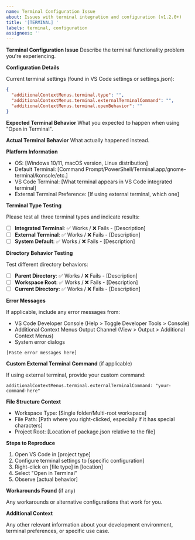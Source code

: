 ```yaml
---
name: Terminal Configuration Issue
about: Issues with terminal integration and configuration (v1.2.0+)
title: '[TERMINAL] '
labels: terminal, configuration
assignees: ''
---
```


**Terminal Configuration Issue**
Describe the terminal functionality problem you're experiencing.

**Configuration Details**

Current terminal settings (found in VS Code settings or settings.json):

```json
{
  "additionalContextMenus.terminal.type": "",
  "additionalContextMenus.terminal.externalTerminalCommand": "",
  "additionalContextMenus.terminal.openBehavior": ""
}
```

**Expected Terminal Behavior**
What you expected to happen when using "Open in Terminal".

**Actual Terminal Behavior**
What actually happened instead.

**Platform Information**

- OS: [Windows 10/11, macOS version, Linux distribution]
- Default Terminal: [Command Prompt/PowerShell/Terminal.app/gnome-terminal/konsole/etc.]
- VS Code Terminal: [What terminal appears in VS Code integrated terminal]
- External Terminal Preference: [If using external terminal, which one]

**Terminal Type Testing**

Please test all three terminal types and indicate results:

- [ ] **Integrated Terminal**: ✅ Works / ❌ Fails - [Description]
- [ ] **External Terminal**: ✅ Works / ❌ Fails - [Description]
- [ ] **System Default**: ✅ Works / ❌ Fails - [Description]

**Directory Behavior Testing**

Test different directory behaviors:

- [ ] **Parent Directory**: ✅ Works / ❌ Fails - [Description]
- [ ] **Workspace Root**: ✅ Works / ❌ Fails - [Description]
- [ ] **Current Directory**: ✅ Works / ❌ Fails - [Description]

**Error Messages**

If applicable, include any error messages from:
- VS Code Developer Console (Help > Toggle Developer Tools > Console)
- Additional Context Menus Output Channel (View > Output > Additional Context Menus)
- System error dialogs

```
[Paste error messages here]
```

**Custom External Terminal Command** (if applicable)

If using external terminal, provide your custom command:

```
additionalContextMenus.terminal.externalTerminalCommand: "your-command-here"
```

**File Structure Context**

- Workspace Type: [Single folder/Multi-root workspace]
- File Path: [Path where you right-clicked, especially if it has special characters]
- Project Root: [Location of package.json relative to the file]

**Steps to Reproduce**

1. Open VS Code in [project type]
2. Configure terminal settings to [specific configuration]
3. Right-click on [file type] in [location]
4. Select "Open in Terminal"
5. Observe [actual behavior]

**Workarounds Found** (if any)

Any workarounds or alternative configurations that work for you.

**Additional Context**

Any other relevant information about your development environment, terminal preferences, or specific use case.